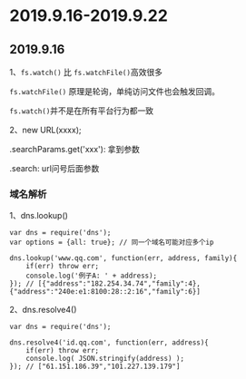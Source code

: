 # 2019.9.16-2019.9.22

## 2019.9.16

1、`fs.watch()` 比 `fs.watchFile()`高效很多

`fs.watchFile()` 原理是轮询，单纯访问文件也会触发回调。

`fs.watch()`并不是在所有平台行为都一致

2、new URL(xxxx); 

.searchParams.get('xxx'): 拿到参数

.search: url问号后面参数

### 域名解析 

1、dns.lookup()

```
var dns = require('dns');
var options = {all: true}; // 同一个域名可能对应多个ip

dns.lookup('www.qq.com', function(err, address, family){
    if(err) throw err;
    console.log('例子A: ' + address);
}); // [{"address":"182.254.34.74","family":4},{"address":"240e:e1:8100:28::2:16","family":6}]
```

2、dns.resolve4()

```
var dns = require('dns');

dns.resolve4('id.qq.com', function(err, address){
    if(err) throw err;
    console.log( JSON.stringify(address) );
}); // ["61.151.186.39","101.227.139.179"]
```